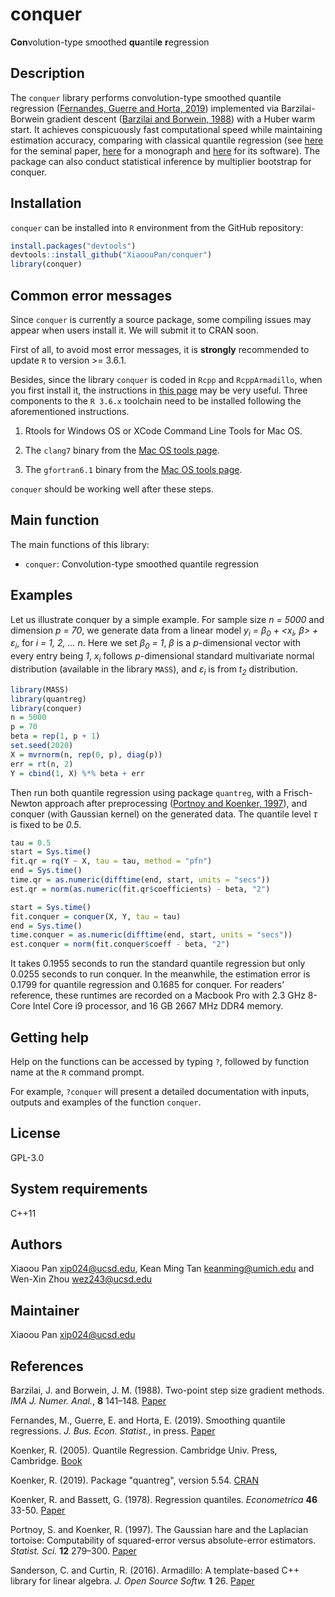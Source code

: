 # conquer

**Con**volution-type smoothed **qu**antil**e** **r**egression

## Description

The `conquer` library performs convolution-type smoothed quantile regression ([Fernandes, Guerre and Horta, 2019](https://www.tandfonline.com/doi/full/10.1080/07350015.2019.1660177)) implemented via Barzilai-Borwein gradient descent ([Barzilai and Borwein, 1988](https://doi.org/10.1093/imanum/8.1.141)) with a Huber warm start. It achieves conspicuously fast computational speed while maintaining estimation accuracy, comparing with classical quantile regression (see [here](https://www.jstor.org/stable/1913643?seq=1#metadata_info_tab_contents) for the seminal paper, [here](https://www.cambridge.org/core/books/quantile-regression/C18AE7BCF3EC43C16937390D44A328B1) for a monograph and [here](https://CRAN.R-project.org/package=quantreg) for its software). The package can also conduct statistical inference by multiplier bootstrap for conquer. 

## Installation

`conquer` can be installed into `R` environment from the GitHub repository:

```r
install.packages("devtools")
devtools::install_github("XiaoouPan/conquer")
library(conquer)
```

## Common error messages

Since `conquer` is currently a source package, some compiling issues may appear when users install it. We will submit it to CRAN soon.

First of all, to avoid most error messages, it is **strongly** recommended to update `R` to version >= 3.6.1.

Besides, since the library `conquer` is coded in `Rcpp` and `RcppArmadillo`, when you first install it, the instructions in [this page](https://thecoatlessprofessor.com/programming/cpp/r-compiler-tools-for-rcpp-on-macos/) may be very useful. Three components to the `R 3.6.x` toolchain need to be installed following the aforementioned instructions.

1. Rtools for Windows OS or XCode Command Line Tools for Mac OS. 

2. The `clang7` binary from the [Mac OS tools page](https://cran.r-project.org/bin/macosx/tools/).

3. The `gfortran6.1` binary from the [Mac OS tools page](https://cran.r-project.org/bin/macosx/tools/).

`conquer` should be working well after these steps. 

## Main function

The main functions of this library:

* `conquer`: Convolution-type smoothed quantile regression

## Examples

Let us illustrate conquer by a simple example. For sample size *n = 5000* and dimension *p = 70*, we generate data from a linear model *y<sub>i</sub> = &beta;<sub>0</sub> + <x<sub>i</sub>, &beta;> + &epsilon;<sub>i</sub>*, for *i = 1, 2, ... n*. Here we set *&beta;<sub>0</sub> = 1*, *&beta;* is a *p*-dimensional vector with every entry being *1*, *x<sub>i</sub>* follows *p*-dimensional standard multivariate normal distribution (available in the library `MASS`), and *&epsilon;<sub>i</sub>* is from *t<sub>2</sub>* distribution. 

```r
library(MASS)
library(quantreg)
library(conquer)
n = 5000
p = 70
beta = rep(1, p + 1)
set.seed(2020)
X = mvrnorm(n, rep(0, p), diag(p))
err = rt(n, 2)
Y = cbind(1, X) %*% beta + err
```

Then run both quantile regression using package `quantreg`, with a Frisch-Newton approach after preprocessing ([Portnoy and Koenker, 1997](https://projecteuclid.org/euclid.ss/1030037960)), and conquer (with Gaussian kernel) on the generated data. The quantile level *&tau;* is fixed to be *0.5*. 

```r
tau = 0.5
start = Sys.time()
fit.qr = rq(Y ~ X, tau = tau, method = "pfn")
end = Sys.time()
time.qr = as.numeric(difftime(end, start, units = "secs"))
est.qr = norm(as.numeric(fit.qr$coefficients) - beta, "2")

start = Sys.time()
fit.conquer = conquer(X, Y, tau = tau)
end = Sys.time()
time.conquer = as.numeric(difftime(end, start, units = "secs"))
est.conquer = norm(fit.conquer$coeff - beta, "2")
```

It takes 0.1955 seconds to run the standard quantile regression but only 0.0255 seconds to run conquer. In the meanwhile, the estimation error is 0.1799 for quantile regression and 0.1685 for conquer. For readers’ reference, these runtimes are recorded on a Macbook Pro with 2.3 GHz 8-Core Intel Core i9 processor, and 16 GB 2667 MHz DDR4 memory.

## Getting help

Help on the functions can be accessed by typing `?`, followed by function name at the `R` command prompt. 

For example, `?conquer` will present a detailed documentation with inputs, outputs and examples of the function `conquer`.

## License

GPL-3.0

##  System requirements 

C++11

## Authors

Xiaoou Pan <xip024@ucsd.edu>, Kean Ming Tan <keanming@umich.edu> and Wen-Xin Zhou <wez243@ucsd.edu>

## Maintainer

Xiaoou Pan <xip024@ucsd.edu>

## References

Barzilai, J. and Borwein, J. M. (1988). Two-point step size gradient methods. *IMA J. Numer. Anal.*, **8** 141–148. [Paper](https://doi.org/10.1093/imanum/8.1.141)

Fernandes, M., Guerre, E. and Horta, E. (2019). Smoothing quantile regressions. *J. Bus. Econ. Statist.*, in press. [Paper](https://www.tandfonline.com/doi/full/10.1080/07350015.2019.1660177)

Koenker, R. (2005). Quantile Regression. Cambridge Univ. Press, Cambridge. [Book](https://www.cambridge.org/core/books/quantile-regression/C18AE7BCF3EC43C16937390D44A328B1)

Koenker, R. (2019). Package "quantreg", version 5.54. [CRAN](https://CRAN.R-project.org/package=quantreg)

Koenker, R. and Bassett, G. (1978). Regression quantiles. *Econometrica* **46** 33-50. [Paper](https://www.jstor.org/stable/1913643?seq=1#metadata_info_tab_contents)

Portnoy, S. and Koenker, R. (1997). The Gaussian hare and the Laplacian tortoise: Computability of squared-error versus absolute-error estimators. *Statist. Sci.* **12** 279–300. [Paper](https://projecteuclid.org/euclid.ss/1030037960)

Sanderson, C. and Curtin, R. (2016). Armadillo: A template-based C++ library for linear algebra. *J. Open Source Softw.* **1** 26. [Paper](https://joss.theoj.org/papers/10.21105/joss.00026.pdf)
